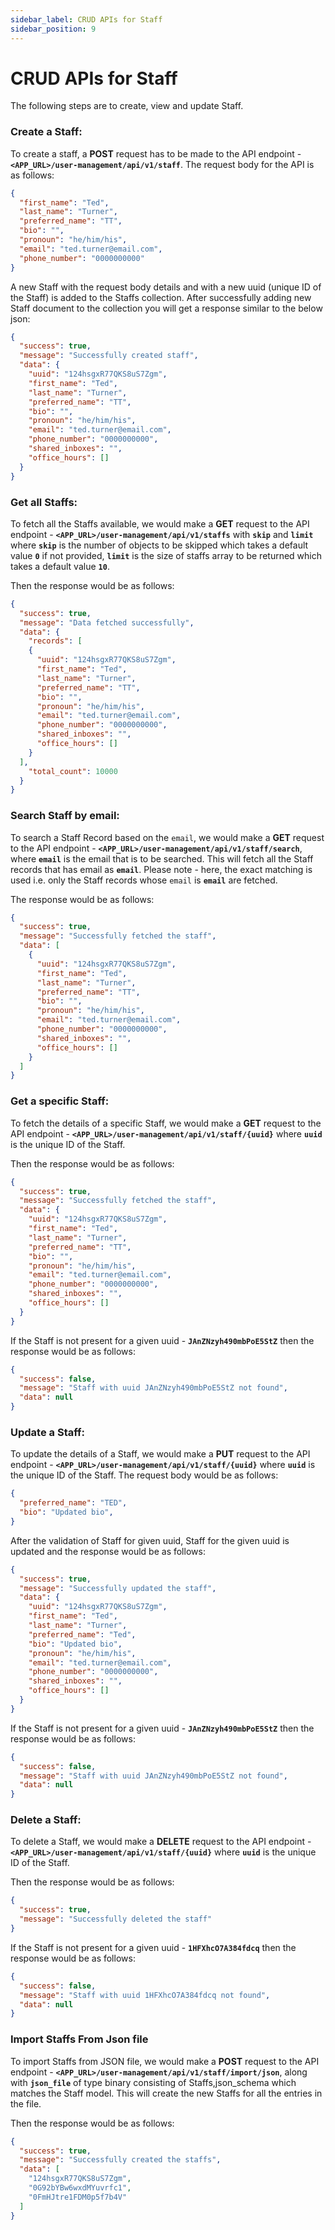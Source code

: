 ```yaml
---
sidebar_label: CRUD APIs for Staff
sidebar_position: 9
---
```


# CRUD APIs for Staff

The following steps are to create, view and update Staff.


### Create a Staff:

To create a staff, a **POST** request has to be made to the API endpoint - **`<APP_URL>/user-management/api/v1/staff`**.
The request body for the API is as follows:

```json
{
  "first_name": "Ted",
  "last_name": "Turner",
  "preferred_name": "TT",
  "bio": "",
  "pronoun": "he/him/his",
  "email": "ted.turner@email.com",
  "phone_number": "0000000000"
}
```

A new Staff with the request body details and with a new uuid (unique ID of the Staff) is added to the Staffs collection. After successfully adding new Staff document to the collection you will get a response similar to the below json:

```json
{
  "success": true,
  "message": "Successfully created staff",
  "data": {
    "uuid": "124hsgxR77QKS8uS7Zgm",
    "first_name": "Ted",
    "last_name": "Turner",
    "preferred_name": "TT",
    "bio": "",
    "pronoun": "he/him/his",
    "email": "ted.turner@email.com",
    "phone_number": "0000000000",
    "shared_inboxes": "",
    "office_hours": []
  }
}
```

### Get all Staffs:

To fetch all the Staffs available, we would make a **GET** request to the API endpoint - **`<APP_URL>/user-management/api/v1/staffs`** with **`skip`** and **`limit`** where **`skip`** is the number of objects to be skipped which takes a default value **`0`** if not provided, **`limit`** is the size of staffs array to be returned which takes a default value **`10`**.

Then the response would be as follows: 

```json
{
  "success": true,
  "message": "Data fetched successfully",
  "data": {
    "records": [
    {
      "uuid": "124hsgxR77QKS8uS7Zgm",
      "first_name": "Ted",
      "last_name": "Turner",
      "preferred_name": "TT",
      "bio": "",
      "pronoun": "he/him/his",
      "email": "ted.turner@email.com",
      "phone_number": "0000000000",
      "shared_inboxes": "",
      "office_hours": []
    }
  ],
    "total_count": 10000
  }
}
```

### Search Staff by email:

To search a Staff Record based on the `email`, we would make a **GET** request to the API endpoint - **`<APP_URL>/user-management/api/v1/staff/search`**, where **`email`** is the email that is to be searched. This will fetch all the Staff records that has email as **`email`**. Please note - here, the exact matching is used i.e. only the Staff records whose `email` is **`email`** are fetched.

The response would be as follows:

```json
{
  "success": true,
  "message": "Successfully fetched the staff",
  "data": [
    {
      "uuid": "124hsgxR77QKS8uS7Zgm",
      "first_name": "Ted",
      "last_name": "Turner",
      "preferred_name": "TT",
      "bio": "",
      "pronoun": "he/him/his",
      "email": "ted.turner@email.com",
      "phone_number": "0000000000",
      "shared_inboxes": "",
      "office_hours": []
    }
  ]
}
```

### Get a specific Staff:

To fetch the details of a specific Staff, we would make a **GET** request to the API endpoint - **`<APP_URL>/user-management/api/v1/staff/{uuid}`** where **`uuid`** is the unique ID of the Staff.

Then the response would be as follows: 

```json
{
  "success": true,
  "message": "Successfully fetched the staff",
  "data": {
    "uuid": "124hsgxR77QKS8uS7Zgm",
    "first_name": "Ted",
    "last_name": "Turner",
    "preferred_name": "TT",
    "bio": "",
    "pronoun": "he/him/his",
    "email": "ted.turner@email.com",
    "phone_number": "0000000000",
    "shared_inboxes": "",
    "office_hours": []
  }
}
```

If the Staff is not present for a given uuid - **`JAnZNzyh490mbPoE5StZ`** then the response would be as follows:

```json
{
  "success": false,
  "message": "Staff with uuid JAnZNzyh490mbPoE5StZ not found",
  "data": null
}
```

### Update a Staff:

To update the details of a Staff, we would make a **PUT** request to the API endpoint - **`<APP_URL>/user-management/api/v1/staff/{uuid}`** where **`uuid`** is the unique ID of the Staff.
The request body would be as follows:

```json
{
  "preferred_name": "TED",
  "bio": "Updated bio",
}
```

After the validation of Staff for given uuid, Staff for the given uuid is updated and the response would be as follows:

```json
{
  "success": true,
  "message": "Successfully updated the staff",
  "data": {
    "uuid": "124hsgxR77QKS8uS7Zgm",
    "first_name": "Ted",
    "last_name": "Turner",
    "preferred_name": "Ted",
    "bio": "Updated bio",
    "pronoun": "he/him/his",
    "email": "ted.turner@email.com",
    "phone_number": "0000000000",
    "shared_inboxes": "",
    "office_hours": []
  }
}
```

If the Staff is not present for a given uuid - **`JAnZNzyh490mbPoE5StZ`** then the response would be as follows:

```json
{
  "success": false,
  "message": "Staff with uuid JAnZNzyh490mbPoE5StZ not found",
  "data": null
}
```

### Delete a Staff:

To delete a Staff, we would make a **DELETE** request to the API endpoint - **`<APP_URL>/user-management/api/v1/staff/{uuid}`** where **`uuid`** is the unique ID of the Staff.

Then the response would be as follows:

```json
{
  "success": true,
  "message": "Successfully deleted the staff"
}
```

If the Staff is not present for a given uuid - **`1HFXhcO7A384fdcq`** then the response would be as follows:

```json
{
  "success": false,
  "message": "Staff with uuid 1HFXhcO7A384fdcq not found",
  "data": null
}
```

### Import Staffs From Json file

To import Staffs from JSON file, we would make a **POST** request to the API endpoint - **`<APP_URL>/user-management/api/v1/staff/import/json`**, along with **`json_file`** of type binary consisting of Staffs,json_schema which matches the Staff model. This will create the new Staffs for all the entries in the file.

Then the response would be as follows:

```json
{
  "success": true,
  "message": "Successfully created the staffs",
  "data": [
    "124hsgxR77QKS8uS7Zgm",
    "0G92bYBw6wxdMYuvrfc1",
    "0FmHJtre1FDM0p5f7b4V"
  ]
}
```
